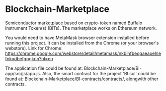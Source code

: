 # Blockchain-Marketplace
Semiconductor marketplace based on crypto-token named Buffalo Instrument Token(s) (BITs). The marketplace works on Ethereum network. 

You would need to have MetaMask browser extension installed before running this project. It can be installed from the Chrome (or your browser's webstore). Link for Chrome: https://chrome.google.com/webstore/detail/metamask/nkbihfbeogaeaoehlefnkodbefgpgknn?hl=en

The application file could be found at: Blockchain-Marketplace/BI-app/src/js/app.js.
Also, the smart contract for the project 'BI.sol' could be found at: Blockchain-Marketplace/BI-contracts/contracts/, alongwith other contracts.
